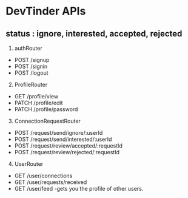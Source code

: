 # DevTinder APIs

## status : ignore, interested, accepted, rejected


1. authRouter 
- POST /signup
- POST /signin
- POST /logout

2. ProfileRouter
- GET /profile/view
- PATCH /profile/edit
- PATCH /profile/password

3. ConnectionRequestRouter
- POST /request/send/ignore/:userId
- POST /request/send/interested/:userId
- POST /request/review/accepted/:requestId
- POST /request/review/rejected/:requestId

4. UserRouter
- GET /user/connections
- GET /user/requests/received
- GET /user/feed  -gets you the profile of other users.



